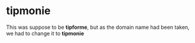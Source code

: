 # tipmonie

This was suppose to be **tipforme**, but as the domain name had been taken, we had to change it to **tipmonie**
